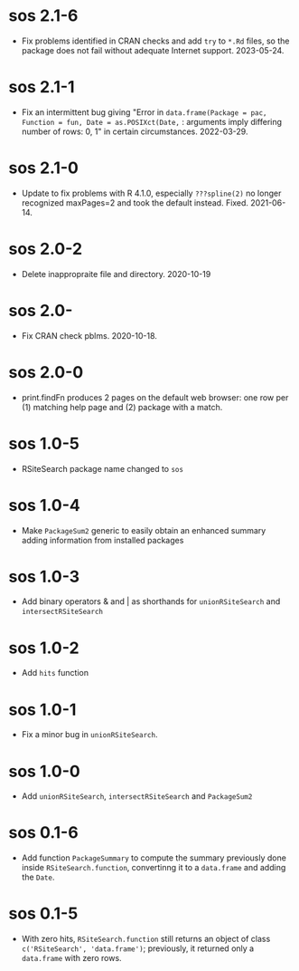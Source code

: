 # sos 2.1-6

* Fix problems identified in CRAN checks and add `try` to `*.Rd` files, so the package does not fail without adequate Internet support. 2023-05-24.  

# sos 2.1-1

* Fix an intermittent bug giving "Error in `data.frame(Package = pac, Function = fun, Date = as.POSIXct(Date,`  : arguments imply differing number of rows: 0, 1" in certain circumstances.  2022-03-29.  

# sos 2.1-0

* Update to fix problems with R 4.1.0, especially `???spline(2)` no longer recognized maxPages=2 and took the default instead.  Fixed. 2021-06-14.  

# sos 2.0-2

* Delete inappropraite file and directory. 2020-10-19 

# sos 2.0-

* Fix CRAN check pblms.  2020-10-18.

# sos 2.0-0

* print.findFn produces 2 pages on the default web browser:  one row per (1) matching help page and (2) package with a match.  

# sos 1.0-5

* RSiteSearch package name changed to `sos`

# sos 1.0-4

* Make `PackageSum2` generic to easily obtain an enhanced summary adding information from installed packages

# sos 1.0-3

* Add binary operators & and | as shorthands for `unionRSiteSearch` and `intersectRSiteSearch`

# sos 1.0-2

* Add `hits` function

# sos 1.0-1

* Fix a minor bug in `unionRSiteSearch`.

# sos 1.0-0

* Add `unionRSiteSearch`, `intersectRSiteSearch` and `PackageSum2`

# sos 0.1-6

* Add function `PackageSummary` to compute the summary
previously done inside `RSiteSearch.function`, convertinng it
to a `data.frame` and adding the `Date`.

# sos 0.1-5
* With zero hits, `RSiteSearch.function` still returns
an object of class `c('RSiteSearch', 'data.frame')`;
previously, it returned only a `data.frame` with zero rows.